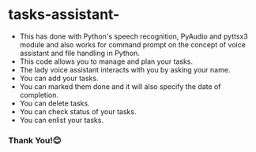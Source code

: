 # tasks-assistant-
- This has done with Python's speech recognition, PyAudio and pyttsx3 module and also works for command prompt on the concept of voice assistant and file handling in Python.
- This code allows you to manage and plan your tasks.
- The lady voice assistant interacts with you by asking your name.
- You can add your tasks.
- You can marked them done and it will also specify the date of completion.
- You can delete tasks.
- You can check status of your tasks.
- You can enlist your tasks.
### Thank You!😊


